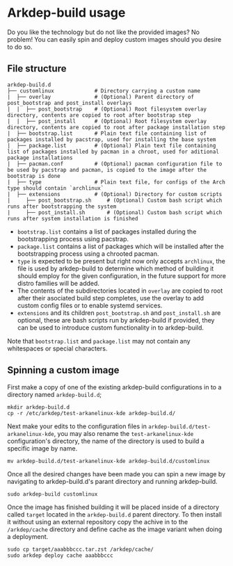 # Arkdep-build usage

Do you like the technology but do not like the provided images? No problem! You can easily spin and deploy custom images should you desire to do so.

## File structure

```text
arkdep-build.d
├── customlinux			    # Directory carrying a custom name
|  ├── overlay              # (Optional) Parent directory of post_bootstrap and post_install overlays
|  |  ├── post_bootstrap	# (Optional) Root filesystem overlay directory, contents are copied to root after bootstrap step
|  |  ├── post_install  	# (Optional) Root filesystem overlay directory, contents are copied to root after package installation step
|  ├── bootstrap.list	    # Plain text file containing list of packages installed by pacstrap, used for installing the base system
|  ├── package.list		    # (Optional) Plain text file containing list of packages installed by pacman in a chroot, used for aditional package installations
|  ├── pacman.conf		    # (Optional) pacman configuration file to be used by pacstrap and pacman, is copied to the image after the bootstrap is done
|  ├── type         	    # Plain text file, for configs of the Arch type should contain `archlinux`
|  ├── extensions		    # (Optional) Directory for custom scripts
|     ├── post_bootstrap.sh     # (Optional) Custom bash script which runs after bootstrapping the system
|     ├── post_install.sh	    # (Optional) Custom bash script which runs after system installation is finished
```

- `bootstrap.list` contains a list of packages installed during the bootstrapping process using pacstrap.
- `package.list` contains a list of packages which will be installed after the bootstrapping process using a chrooted pacman.
- `type` is expected to be present but right now only accepts `archlinux`, the file is used by arkdep-build to determine which method of building it should employ for the given configuration, in the future support for more distro families will be added.
- The contents of the subdirectories located in `overlay` are copied to root after their asociated build step completes, use the overlay to add custom config files or to enable systemd services.
- `extensions` and its children `post_bootstrap.sh` and `post_install.sh` are optional, these are bash scripts run by arkdep-build if provided, they can be used to introduce custom functionality in to arkdep-build.

Note that `bootstrap.list` and `package.list` may not contain any whitespaces or special characters.

## Spinning a custom image
First make a copy of one of the existing arkdep-build configurations in to a directory named `arkdep-build.d`;

```console
mkdir arkdep-build.d
cp -r /etc/arkdep/test-arkanelinux-kde arkdep-build.d/
```

Next make your edits to the configuration files in `arkdep-build.d/test-arkanelinux-kde`, you may also rename the `test-arkanelinux-kde `configuration's directory, the name of the directory is used to build a specific image by name.

```console
mv arkdep-build.d/test-arkanelinux-kde arkdep-build.d/customlinux
```

Once all the desired changes have been made you can spin a new image by navigating to arkdep-build.d's parant directory and running arkdep-build.

```console
sudo arkdep-build customlinux
```

Once the image has finished building it will be placed inside of a directory called `target` located in the `arkdep-build.d` parent directory. To then install it without using an external repository copy the achive in to the `/arkdep/cache` directory and define cache as the image variant when doing a deployment.

```console
sudo cp target/aaabbbccc.tar.zst /arkdep/cache/
sudo arkdep deploy cache aaabbbccc
```
